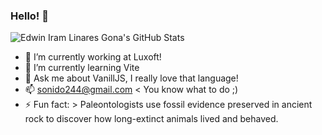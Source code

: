 ### Hello! 👋

![Edwin Iram Linares Gona's GitHub Stats](https://github-readme-stats.vercel.app/api?username=edlingao&&show_icons=true&title_color=EEC643&icon_color=E63462&text_color=BFD7EA&bg_color=0b3954)

- 🔭 I’m currently working at Luxoft!
- 🌱 I’m currently learning Vite
- 💬 Ask me about VanillJS, I really love that language!
- 📫 sonido244@gmail.com < You know what to do ;)
- ⚡ Fun fact: > Paleontologists use fossil evidence preserved in ancient rock to discover how long-extinct animals lived and behaved. 

<!--
**edlingao/edlingao** is a ✨ _special_ ✨ repository because its `README.md` (this file) appears on your GitHub profile.

Here are some ideas to get you started:
-->
